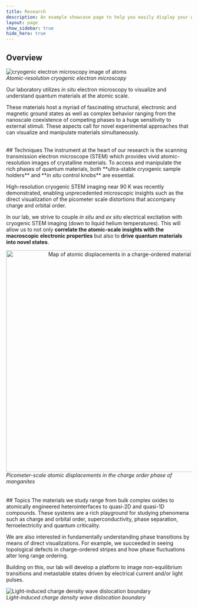 ```yaml
---
title: Research
description: An example showcase page to help you easily display your work
layout: page
show_sidebar: true
hide_hero: true
---
```


## Overview

![cryogenic electron microscopy image of atoms](../img/cryoSTEM2.png)
<br><em>Atomic-resolution cryogenic electron microscopy</em>

Our laboratory utilizes <em>in situ</em> electron microscopy to visualize and understand quantum materials at the atomic scale.

These materials host a myriad of fascinating structural, electronic and magnetic ground states as well as complex behavior
ranging from the nanoscale coexistence of competing phases to a huge sensitivity to external stimuli.
These aspects call for novel experimental approaches that can visualize and manipulate materials simultaneously.

<br/>
## Techniques
The instrument at the heart of our research is the scanning transmission electron microscope (STEM) which
provides vivid atomic-resolution images of crystalline materials. To access and manipulate the rich phases of
quantum materials, both **ultra-stable cryogenic sample holders** and **<em>in situ</em> control knobs** are essential.

High-resolution cryogenic STEM imaging near 90 K was recently demonstrated, enabling unprecedented microscopic insights
such as the direct visualization of the picometer scale distortions that accompany charge and orbital order.

In our lab, we strive to couple <em>in situ</em> and <em>ex situ</em> electrical excitation with cryogenic STEM imaging (down to liquid helium
temperatures). This will allow us to not only **correlate the atomic-scale insights
with the macroscopic electronic properties** but also to **drive quantum materials into novel states**.
<center>
<img src="../img/PLD.png" alt="Map of atomic displacements in a charge-ordered material"  align ="left" width="600"/>
</center>
<br><em>Picometer-scale atomic displacements in the charge order phase of manganites</em>


<br/>
<br/>
<br/>
## Topics
The materials we study range from bulk complex oxides to atomically engineered heterointerfaces to quasi-2D
and quasi-1D compounds. These systems are a rich playground for studying phenomena such as charge and orbital order,
superconductivity, phase separation, ferroelectricity and quantum criticality.

We are also interested in fundamentally understanding phase transitions by means of direct visualizations.
For example, we succeeded in seeing topological defects in charge-ordered stripes and how phase fluctuations
alter long range ordering. 

Building on this, our lab will develop a platform to image non-equilibrium transitions and metastable
states driven by electrical current and/or light pulses.

![Light-induced charge density wave dislocation boundary](../img/Twins.png)
<br><em>Light-induced charge density wave dislocation boundary</em>



